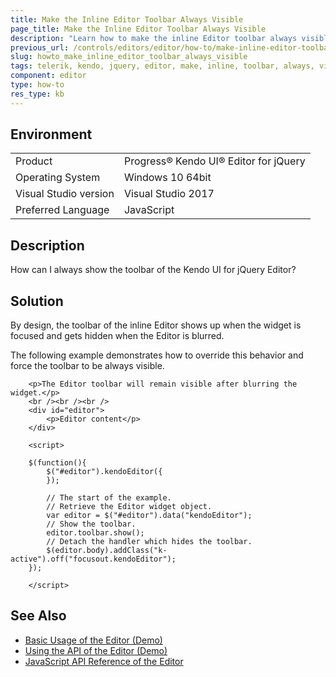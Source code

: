```yaml
---
title: Make the Inline Editor Toolbar Always Visible
page_title: Make the Inline Editor Toolbar Always Visible
description: "Learn how to make the inline Editor toolbar always visible."
previous_url: /controls/editors/editor/how-to/make-inline-editor-toolbar-always-visible, /controls/editors/editor/how-to/appearance/make-inline-editor-toolbar-always-visible
slug: howto_make_inline_editor_toolbar_always_visible
tags: telerik, kendo, jquery, editor, make, inline, toolbar, always, visible
component: editor
type: how-to
res_type: kb
---
```


## Environment

<table>
 <tr>
  <td>Product</td>
  <td>Progress® Kendo UI® Editor for jQuery</td>
 </tr>
 <tr>
  <td>Operating System</td>
  <td>Windows 10 64bit</td>
 </tr>
 <tr>
  <td>Visual Studio version</td>
  <td>Visual Studio 2017</td>
 </tr>
 <tr>
  <td>Preferred Language</td>
  <td>JavaScript</td>
 </tr>
</table>

## Description

How can I always show the toolbar of the Kendo UI for jQuery Editor?

## Solution

By design, the toolbar of the inline Editor shows up when the widget is focused and gets hidden when the Editor is blurred.

The following example demonstrates how to override this behavior and force the toolbar to be always visible.

```dojo
    <p>The Editor toolbar will remain visible after blurring the widget.</p>
    <br /><br /><br />
    <div id="editor">
        <p>Editor content</p>
    </div>

    <script>

    $(function(){
        $("#editor").kendoEditor({
        });

        // The start of the example.
        // Retrieve the Editor widget object.
        var editor = $("#editor").data("kendoEditor");
        // Show the toolbar.
        editor.toolbar.show();
        // Detach the handler which hides the toolbar.
        $(editor.body).addClass("k-active").off("focusout.kendoEditor");
    });

    </script>
```

## See Also

* [Basic Usage of the Editor (Demo)](https://demos.telerik.com/kendo-ui/editor/index)
* [Using the API of the Editor (Demo)](https://demos.telerik.com/kendo-ui/editor/api)
* [JavaScript API Reference of the Editor](/api/javascript/ui/editor)
